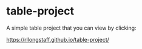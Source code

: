 # table-project

A simple table project that you can view by clicking:

https://rllongstaff.github.io/table-project/
